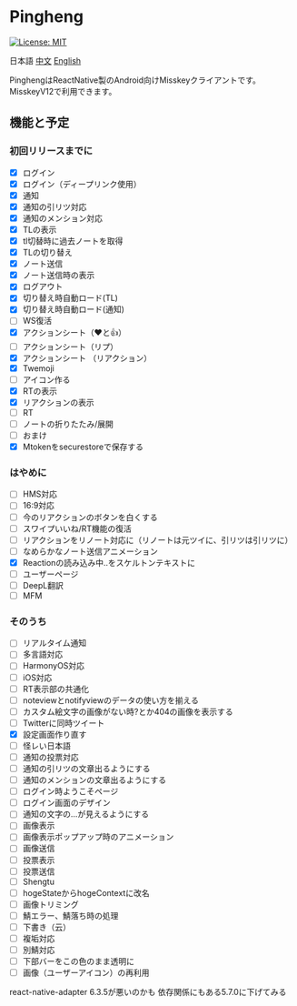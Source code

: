 # Pingheng

[![License: MIT](https://img.shields.io/badge/License-MIT-yellow.svg)](https://opensource.org/licenses/MIT)

 日本語 [中文](Readme_CN.md) [English](Readme_EN.md)

PinghengはReactNative製のAndroid向けMisskeyクライアントです。
MisskeyV12で利用できます。

## 機能と予定

### 初回リリースまでに

- [x] ログイン
- [x] ログイン（ディープリンク使用）
- [x] 通知
- [x] 通知の引リツ対応
- [x] 通知のメンション対応
- [x] TLの表示
- [x] tl切替時に過去ノートを取得
- [x] TLの切り替え
- [x] ノート送信
- [x] ノート送信時の表示
- [x] ログアウト
- [x] 切り替え時自動ロード(TL)
- [x] 切り替え時自動ロード(通知)
- [ ] WS復活
- [x] アクションシート（❤と👍）
- [ ] アクションシート（リプ）
- [x] アクションシート （リアクション）
- [x] Twemoji
- [ ] アイコン作る
- [x] RTの表示
- [x] リアクションの表示
- [ ] RT
- [ ] ノートの折りたたみ/展開
- [ ] おまけ
- [x] Mtokenをsecurestoreで保存する

### はやめに

- [ ] HMS対応
- [ ] 16:9対応
- [ ] 今のリアクションのボタンを白くする
- [ ] スワイプいいね/RT機能の復活
- [ ] リアクションをリノート対応に（リノートは元ツイに、引リツは引リツに）
- [ ] なめらかなノート送信アニメーション
- [x] Reactionの読み込み中..をスケルトンテキストに
- [ ] ユーザーページ
- [ ] DeepL翻訳
- [ ] MFM

### そのうち

- [ ] リアルタイム通知
- [ ] 多言語対応
- [ ] HarmonyOS対応
- [ ] iOS対応
- [ ] RT表示部の共通化
- [ ] noteviewとnotifyviewのデータの使い方を揃える
- [ ] カスタム絵文字の画像がない時?とか404の画像を表示する
- [ ] Twitterに同時ツイート
- [x] 設定画面作り直す
- [ ] 怪レい日本語
- [ ] 通知の投票対応
- [ ] 通知の引リツの文章出るようにする
- [ ] 通知のメンションの文章出るようにする
- [ ] ログイン時ようこそページ
- [ ] ログイン画面のデザイン
- [ ] 通知の文字の...が見えるようにする
- [ ] 画像表示
- [ ] 画像表示ポップアップ時のアニメーション
- [ ] 画像送信
- [ ] 投票表示
- [ ] 投票送信
- [ ] Shengtu
- [ ] hogeStateからhogeContextに改名
- [ ] 画像トリミング
- [ ] 鯖エラー、鯖落ち時の処理
- [ ] 下書き（云）
- [ ] 複垢対応
- [ ] 別鯖対応
- [ ] 下部バーをこの色のまま透明に
- [ ] 画像（ユーザーアイコン）の再利用

react-native-adapter 6.3.5が悪いのかも 依存関係にもある5.7.0に下げてみる